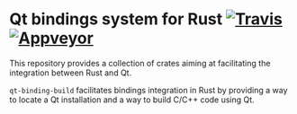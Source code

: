 # Qt bindings system for Rust [![Travis](https://travis-ci.org/SfietKonstantin/qt-auto-binding.svg?branch=master)](https://travis-ci.org/SfietKonstantin/qt-auto-binding) [![Appveyor](https://ci.appveyor.com/api/projects/status/github/SfietKonstantin/qt-auto-binding)](https://ci.appveyor.com/project/SfietKonstantin/qt-binding)

This repository provides a collection of crates aiming at facilitating the integration between Rust
and Qt.

`qt-binding-build` facilitates bindings integration in Rust by providing a way to locate a Qt
installation and a way to build C/C++ code using Qt.